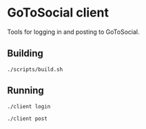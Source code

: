 # GoToSocial client

Tools for logging in and posting to GoToSocial.

## Building

`./scripts/build.sh`

## Running

`./client login`

`./client post`
